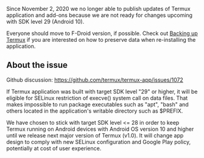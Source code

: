 Since November 2, 2020 we no longer able to publish updates of Termux
application and add-ons because we are not ready for changes upcoming
with SDK level 29 (Android 10).

Everyone should move to F-Droid version, if possible. Check out [Backing
up Termux](Backing_up_Termux) if you are interested on how to
preserve data when re-installing the application.

## About the issue

Github discussion: <https://github.com/termux/termux-app/issues/1072>

If Termux application was built with target SDK level "29" or higher, it
will be eligible for SELinux restriction of execve() system call on data
files. That makes impossible to run package executables such as "apt",
"bash" and others located in the application's writable directory such
as \$PREFIX.

We have chosen to stick with target SDK level \<= 28 in order to keep
Termux running on Android devices with Android OS version 10 and higher
until we release next major version of Termux (v1.0). It will change app
design to comply with new SELinux configuration and Google Play policy,
potentially at cost of user experience.